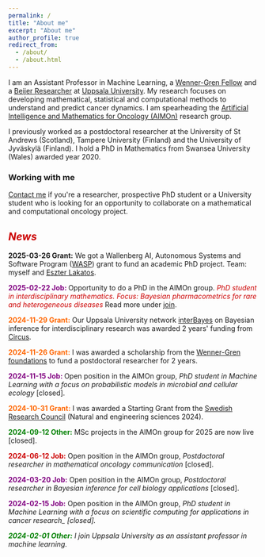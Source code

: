 ```yaml
---
permalink: /
title: "About me"
excerpt: "About me"
author_profile: true
redirect_from: 
  - /about/
  - /about.html
---
```


<p>
I am an Assistant Professor in Machine Learning, a 
<a href="https://www.swgc.org/">Wenner-Gren Fellow</a> and a  
<a href="https://beijerstiftelsen.se/en/partners/the-beijer-laboratory-ai-research">Beijer Researcher</a> at 
<a href="https://www.uu.se/en">Uppsala University</a>. 
My research focuses on developing mathematical, statistical and computational methods to understand and predict cancer dynamics. 
I am spearheading the 
<a href="https://sarahamis.github.io/group/">Artificial Intelligence and Mathematics for Oncology (AIMOn)</a> 
research group. 
</p>

<p>
I previously worked as a postdoctoral researcher at the University of St Andrews (Scotland), Tampere University (Finland) and the University of Jyväskylä (Finland). I hold a PhD in Mathematics from Swansea University (Wales) awarded year 2020.
</p>

### Working with me

<a href="https://sarahamis.github.io/contact/">Contact me</a> 
if you're a researcher, prospective PhD student or a University student who is looking for an opportunity to collaborate on a mathematical and computational oncology project. 

## <span style="color: #cc0000;">*News*</span>

<p>
<span style="color: ##ff6600;"><b>2025-03-26 Grant:</b></span> We got a Wallenberg AI, Autonomous Systems and Software Program (<a href="https://www.uu.se/centrum/circus">WASP</a>) grant to fund an academic PhD project. Team: myself and <a href="https://research.chalmers.se/en/person/eszterl">Eszter Lakatos</a>. 
</p>

<p>
<span style="color: #800080;"><b>2025-02-22 Job: </b></span> Opportunity to do a PhD in the AIMOn group. <span style="color: #cc0000;"><i> PhD student in interdisciplinary mathematics. Focus: <i> Bayesian pharmacometrics for rare and heterogeneous diseases</i>  </i></span>Read more under <a href="https://sarahamis.github.io/join/">join</a>.
</p>

<p>
<span style="color: #ff6600;"><b>2024-11-29 Grant:</b></span>  Our Uppsala University network <a href="https://interbayes.github.io/">interBayes</a> on Bayesian inference for interdisciplinary research was awarded 2 years' funding from <a href="https://www.uu.se/centrum/circus">Circus</a>.
</p>

<p>
<span style="color: #ff6600;"><b>2024-11-26 Grant:</b></span>  I was awarded a scholarship from the <a href="https://www.swgc.org/">Wenner-Gren foundations</a> to fund a postdoctoral researcher for 2 years. 
</p>
  
<p>
<span style="color: #800080;"><b>2024-11-15 Job: </b></span> Open position in the AIMOn group, <i>PhD student in Machine Learning with a focus on probabilistic models in microbial and cellular ecology</i> [closed].
</p>

<p>
<span style="color: #ff6600;"><b>2024-10-31 Grant:</b></span> I was awarded a Starting Grant from the <a href="https://www.vr.se/english.html">Swedish Research Council</a> (Natural and engineering sciences 2024). 
</p>

<p>
<span style="color: #008000;"><b>2024-09-12 Other:</b></span> MSc projects in the AIMOn group for 2025 are now live [closed].
</p>

<p>
<span style="color: #cc0000;"><b>2024-06-12 Job:</b></span> Open position in the AIMOn group, <i>Postdoctoral researcher in mathematical oncology communication</i>  [closed].
</p>

<p>
<span style="color: #800080;"><b>2024-03-20 Job:</b></span> Open position in the AIMOn group, <i>Postdoctoral researcher in Bayesian inference for cell biology applications</i>  [closed].
</p>

<p>
<span style="color: #800080"><b>2024-02-15 Job:</b></span> Open position in the AIMOn group, <i>PhD student in Machine Learning with a focus on scientific computing for applications in cancer research_ [closed].
</p>

<p>
<span style="color: #008000;"><b>2024-02-01 Other:</b></span> I join Uppsala University as an assistant professor in machine learning.
</p>



 
